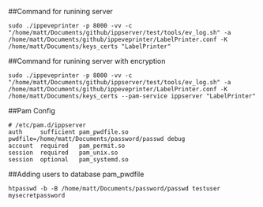 
##Command for runining server

```
sudo ./ippeveprinter -p 8000 -vv -c "/home/matt/Documents/github/ippserver/test/tools/ev_log.sh" -a /home/matt/Documents/github/ippeveprinter/LabelPrinter.conf -K /home/matt/Documents/keys_certs "LabelPrinter"
```

##Command for runining server with encryption

```
sudo ./ippeveprinter -p 8000 -vv -c "/home/matt/Documents/github/ippserver/test/tools/ev_log.sh" -a /home/matt/Documents/github/ippeveprinter/LabelPrinter.conf -K /home/matt/Documents/keys_certs --pam-service ippserver "LabelPrinter"
```

##Pam Config

```
# /etc/pam.d/ippserver
auth     sufficient pam_pwdfile.so pwdfile=/home/matt/Documents/password/passwd debug
account  required   pam_permit.so
session  required   pam_unix.so
session  optional   pam_systemd.so
```

##Adding users to database pam_pwdfile

```
htpasswd -b -B /home/matt/Documents/password/passwd testuser mysecretpassword
```

